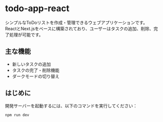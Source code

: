 # todo-app-react

シンプルなToDoリストを作成・管理できるウェブアプリケーションです。
ReactとNext.jsをベースに構築されており、ユーザーはタスクの追加、削除、完了処理が可能です。

## 主な機能

- 新しいタスクの追加
- タスクの完了・削除機能
- ダークモードの切り替え

## はじめに

開発サーバーを起動するには、以下のコマンドを実行してください：

```bash
npm run dev

```
